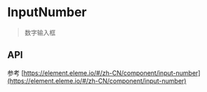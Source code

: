 # InputNumber

> 数字输入框

<dumi-previewer demoPath="guide/input-number/base" />

## API

参考 [https://element.eleme.io/#/zh-CN/component/input-number](https://element.eleme.io/#/zh-CN/component/input-number)

